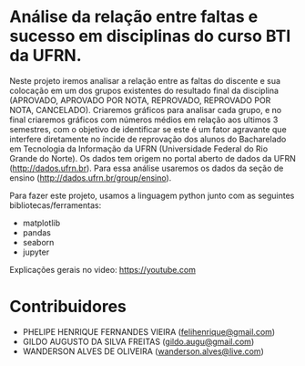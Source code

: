 # Análise da relação entre faltas e sucesso em disciplinas do curso BTI da UFRN.
Neste projeto iremos analisar a relação entre as faltas do discente e sua colocação em um dos grupos existentes do resultado final da disciplina (APROVADO, APROVADO POR NOTA, REPROVADO, REPROVADO POR NOTA, CANCELADO). Criaremos gráficos para analisar cada grupo, e no final criaremos gráficos com números médios em relação aos ultimos 3 semestres, com o objetivo de identificar se este é um fator agravante que interfere diretamente no íncide de reprovação dos alunos do Bacharelado em Tecnologia da Informação da UFRN (Universidade Federal do Rio Grande do Norte).
Os dados tem origem no portal aberto de dados da UFRN (http://dados.ufrn.br). Para essa análise usaremos os dados da seção de 
ensino (http://dados.ufrn.br/group/ensino).

Para fazer este projeto, usamos a linguagem python junto com as seguintes bibliotecas/ferramentas: 
  - matplotlib
  - pandas
  - seaborn
  - jupyter

Explicações gerais no video: https://youtube.com

# Contribuidores
* PHELIPE HENRIQUE FERNANDES VIEIRA (felihenrique@gmail.com)
* GILDO AUGUSTO DA SILVA FREITAS (gildo.augu@gmail.com)
* WANDERSON ALVES DE OLIVEIRA (wanderson.alves@live.com)

